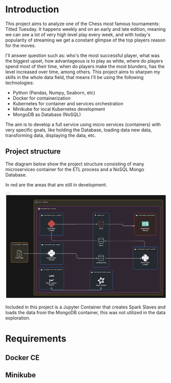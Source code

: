 # Introduction

This project aims to analyze one of the Chess most famous tournaments: Titled Tuesday. It happens weekly and on an early and late edition, meaning we can see a lot of very high level play every week, and with today's popularity of streaming we get a constant glimpse of the top players reason for the moves.

I'll answer question such as: who's the most successful player, what was the biggest upset, how advantageous is to play as white, where do players spend most of their time, when do players make the most blunders, has the level increased over time, among others.
This project aims to sharpen my skills in the whole data field, that means I'll be using the following technologies:

* Python (Pandas, Numpy, Seaborn, etc)
* Docker for containerization
* Kubernetes for container and services orchestration
* Minikube for local Kubernetes development
* MongoDB as Database (NoSQL)

The aim is to develop a full service using micro services (containers) with very specific goals, like holding the Database, loading data new data, transforming data, displaying the data, etc.

## Project structure

The diagram below show the project structure consisting of many microservices container for the ETL process and a NoSQL Mongo Database.

In red are the areas that are still in development.

![alt text](doc/images/diagram-export-8-12-2024-10_50_23-PM.png)

Included in this project is a Jupyter Container that creates Spark Slaves and loads the data from the MongoDB container, this was not utilized in the data exploration.

# Requirements

## Docker CE

## Minikube
